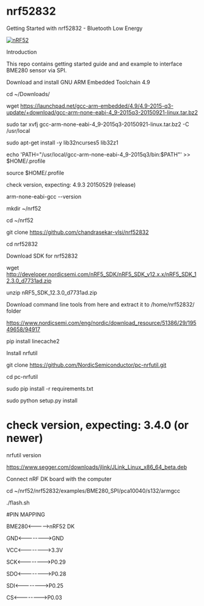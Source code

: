 # nrf52832
Getting Started with nrf52832 - Bluetooth Low Energy 

[![nRF52](http://infocenter.nordicsemi.com/topic/com.nordic.infocenter.nrf52/dita/nrf52/development/images/nRF52_DK_v1.1.0_Kit_content.png)](http://nordicsemi.com)

Introduction

This repo contains getting started guide and and example to interface BME280 sensor via SPI.


Download and install GNU ARM Embedded Toolchain 4.9

cd ~/Downloads/

wget https://launchpad.net/gcc-arm-embedded/4.9/4.9-2015-q3-update/+download/gcc-arm-none-eabi-4_9-2015q3-20150921-linux.tar.bz2

sudo tar xvfj gcc-arm-none-eabi-4_9-2015q3-20150921-linux.tar.bz2 -C /usr/local

sudo apt-get install -y lib32ncurses5 lib32z1

echo 'PATH="/usr/local/gcc-arm-none-eabi-4_9-2015q3/bin:$PATH"' >> $HOME/.profile

source $HOME/.profile

check version, expecting: 4.9.3 20150529 (release)

arm-none-eabi-gcc --version


mkdir ~/nrf52

cd ~/nrf52

git clone https://github.com/chandrasekar-vlsi/nrf52832

cd nrf52832

Download SDK for nrf52832

wget http://developer.nordicsemi.com/nRF5_SDK/nRF5_SDK_v12.x.x/nRF5_SDK_12.3.0_d7731ad.zip

unzip nRF5_SDK_12.3.0_d7731ad.zip

Download command line tools from here and extract it to /home/nrf52832/ folder

https://www.nordicsemi.com/eng/nordic/download_resource/51386/29/19549658/94917

pip install linecache2

Install nrfutil

git clone https://github.com/NordicSemiconductor/pc-nrfutil.git

cd pc-nrfutil

sudo pip install -r requirements.txt

sudo python setup.py install

# check version, expecting: 3.4.0 (or newer)

nrfutil version


https://www.segger.com/downloads/jlink/JLink_Linux_x86_64_beta.deb

Connect nRF DK board with the computer

cd ~/nrf52/nrf52832/examples/BME280_SPI/pca10040/s132/armgcc

./flash.sh

#PIN MAPPING

BME280<----->nRF52 DK

GND<-------->GND

VCC<-------->3.3V

SCK<-------->P0.29

SDO<-------->P0.28

SDI<-------->P0.25

CS<-------->P0.03
